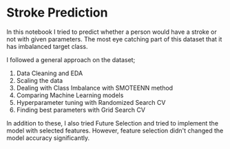 
# Stroke Prediction 

In this notebook I tried to predict whether a person would have a stroke or not with given parameters. The most eye catching part of this dataset that it has imbalanced target class. 

I followed a general approach on the dataset;

1. Data Cleaning and EDA
2. Scaling the data
3. Dealing with Class Imbalance with SMOTEENN method
4. Comparing Machine Learning models 
5. Hyperparameter tuning with Randomized Search CV
6. Finding best parameters with Grid Search CV

In addition to these, I also tried Future Selection and tried to implement the model with selected features. However, feature selection didn't changed the model accuracy significantly.


